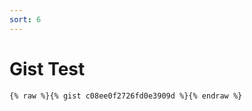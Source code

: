 ```yaml
---
sort: 6
---
```


# Gist Test

```
{% raw %}{% gist c08ee0f2726fd0e3909d %}{% endraw %}
```

<script src="https://gist.github.com/rzimmerdev/15bc762f6595a8f970b8a189fe4bb113.js"></script>
